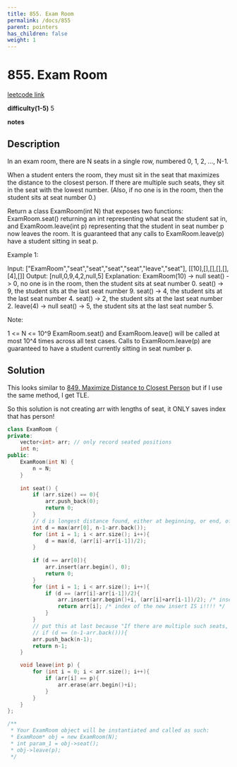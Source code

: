 ```yaml
---
title: 855. Exam Room
permalink: /docs/855
parent: pointers
has_children: false
weight: 1
---
```

# 855. Exam Room

[leetcode link](https://leetcode.com/problems/exam-room/)

**difficulty(1-5)** 
5

**notes**   


## Description

In an exam room, there are N seats in a single row, numbered 0, 1, 2, ..., N-1.

When a student enters the room, they must sit in the seat that maximizes the distance to the closest person.  If there are multiple such seats, they sit in the seat with the lowest number.  (Also, if no one is in the room, then the student sits at seat number 0.)

Return a class ExamRoom(int N) that exposes two functions: ExamRoom.seat() returning an int representing what seat the student sat in, and ExamRoom.leave(int p) representing that the student in seat number p now leaves the room.  It is guaranteed that any calls to ExamRoom.leave(p) have a student sitting in seat p.

 

Example 1:

Input: ["ExamRoom","seat","seat","seat","seat","leave","seat"], [[10],[],[],[],[],[4],[]]
Output: [null,0,9,4,2,null,5]
Explanation:
ExamRoom(10) -> null
seat() -> 0, no one is in the room, then the student sits at seat number 0.
seat() -> 9, the student sits at the last seat number 9.
seat() -> 4, the student sits at the last seat number 4.
seat() -> 2, the student sits at the last seat number 2.
leave(4) -> null
seat() -> 5, the student sits at the last seat number 5.
​​​​​​​

Note:

1 <= N <= 10^9
ExamRoom.seat() and ExamRoom.leave() will be called at most 10^4 times across all test cases.
Calls to ExamRoom.leave(p) are guaranteed to have a student currently sitting in seat number p.

## Solution
This looks similar to [849. Maximize Distance to Closest Person](/docs/849) but if I use the same method, I get TLE. 

So this solution is not creating arr with lengths of seat, it ONLY saves index that has person!

```c++
class ExamRoom {
private:
    vector<int> arr; // only record seated positions
    int n;
public:
    ExamRoom(int N) {
        n = N;
    }
    
    int seat() {
        if (arr.size() == 0){
            arr.push_back(0);
            return 0;
        }
        // d is longest distance found, either at beginning, or end, of middle
        int d = max(arr[0], n-1-arr.back());
        for (int i = 1; i < arr.size(); i++){
            d = max(d, (arr[i]-arr[i-1])/2);
        }
        
        if (d == arr[0]){
            arr.insert(arr.begin(), 0);
            return 0;
        }
        for (int i = 1; i < arr.size(); i++){
            if (d == (arr[i]-arr[i-1])/2){
                arr.insert(arr.begin()+i, (arr[i]+arr[i-1])/2); /* insert BEFORE index i */
                return arr[i]; /* index of the new insert IS i!!!! */
            }
        }
        // put this at last because "If there are multiple such seats, they sit in the seat with the lowest number."
        // if (d == (n-1-arr.back())){
        arr.push_back(n-1);
        return n-1;
    }

    void leave(int p) {
        for (int i = 0; i < arr.size(); i++){
            if (arr[i] == p){
                arr.erase(arr.begin()+i);
            }
        }
    }
};

/**
 * Your ExamRoom object will be instantiated and called as such:
 * ExamRoom* obj = new ExamRoom(N);
 * int param_1 = obj->seat();
 * obj->leave(p);
 */
```

<!-- 
Default label
{: .label }

Blue label
{: .label .label-blue }

Stable
{: .label .label-green }

New release
{: .label .label-purple }

Coming soon
{: .label .label-yellow }

Deprecated
{: .label .label-red } -->
